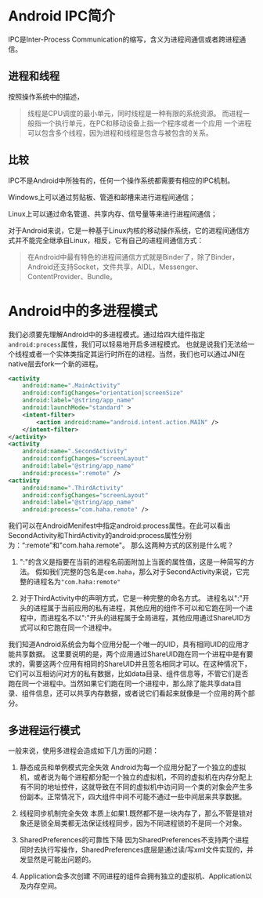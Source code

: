 # Android IPC简介
IPC是Inter-Process Communication的缩写，含义为进程间通信或者跨进程通信。

## 进程和线程
按照操作系统中的描述，
>线程是CPU调度的最小单元，同时线程是一种有限的系统资源。
而进程一般指一个执行单元，在PC和移动设备上指一个程序或者一个应用
一个进程可以包含多个线程，因为进程和线程是包含与被包含的关系。

## 比较
IPC不是Android中所独有的，任何一个操作系统都需要有相应的IPC机制。

Windows上可以通过剪贴板、管道和邮槽来进行进程间通信；

Linux上可以通过命名管道、共享内存、信号量等来进行进程间通信；

对于Android来说，它是一种基于Linux内核的移动操作系统，它的进程间通信方式并不能完全继承自Linux，相反，它有自己的进程间通信方式：
>在Android中最有特色的进程间通信方式就是Binder了，除了Binder，Android还支持Socket，文件共享，AIDL，Messenger、ContentProvider、Bundle。


# Android中的多进程模式
我们必须要先理解Android中的多进程模式。通过给四大组件指定`android:process`属性，我们可以轻易地开启多进程模式。
也就是说我们无法给一个线程或者一个实体类指定其运行时所在的进程。当然，我们也可以通过JNI在native层去fork一个新的进程。
```xml
<activity
    android:name=".MainActivity"
    android:configChanges="orientation|screenSize"
    android:label="@string/app_name"
    android:launchMode="standard" >
    <intent-filter>
        <action android:name="android.intent.action.MAIN" />
    </intent-filter>
</activity>
<activity
    android:name=".SecondActivity"
    android:configChanges="screenLayout"
    android:label="@string/app_name"
    android:process=":remote" />
<activity
    android:name=".ThirdActivity"
    android:configChanges="screenLayout"
    android:label="@string/app_name"
    android:process="com.haha.remote" />
```
我们可以在AndroidMenifest中指定android:process属性。在此可以看出SecondActivity和ThirdActivity的android:process属性分别为：“:remote”和"com.haha.remote"。
那么这两种方式的区别是什么呢？

1. ":"的含义是指要在当前的进程名前面附加上当面的属性值，这是一种简写的方法。 假如我们完整的包名是`com.haha`，那么对于SecondActivity来说，它完整的进程名为`"com.haha:remote"`

2. 对于ThirdActivity中的声明方式，它是一种完整的命名方式。
进程名以":"开头的进程属于当前应用的私有进程，其他应用的组件不可以和它跑在同一个进程中，而进程名不以":"开头的进程属于全局进程，其他应用通过ShareUID方式可以和它跑在同一个进程中。

我们知道Android系统会为每个应用分配一个唯一的UID，具有相同UID的应用才能共享数据。
这里要说明的是，两个应用通过ShareUID跑在同一个进程中是有要求的，需要这两个应用有相同的ShareUID并且签名相同才可以。在这种情况下，它们可以互相访问对方的私有数据，比如data目录、组件信息等，不管它们是否跑在同一个进程中。当然如果它们跑在同一个进程中，那么除了能共享data目录、组件信息，还可以共享内存数据，或者说它们看起来就像是一个应用的两个部分。

## 多进程运行模式
一般来说，使用多进程会造成如下几方面的问题：

1. 静态成员和单例模式完全失效
Android为每一个应用分配了一个独立的虚拟机，或者说为每个进程都分配一个独立的虚拟机，不同的虚拟机在内存分配上有不同的地址控件，这就导致在不同的虚拟机中访问同一个类的对象会产生多份副本。正常情况下，四大组件中间不可能不通过一些中间层来共享数据。

2. 线程同步机制完全失效
本质上如果1.既然都不是一块内存了，那么不管是锁对象还是锁全局类都无法保证线程同步，因为不同进程锁的不是同一个对象。

3. SharedPreferences的可靠性下降
因为SharedPreferences不支持两个进程同时去执行写操作，SharedPreferences底层是通过读/写xml文件实现的，并发显然是可能出问题的。

4. Application会多次创建
不同进程的组件会拥有独立的虚拟机、Application以及内存空间。
